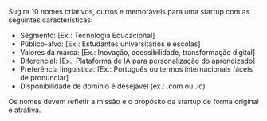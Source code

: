 Sugira 10 nomes criativos, curtos e memoráveis para uma startup com as seguintes características:

- Segmento: [Ex.: Tecnologia Educacional]
- Público-alvo: [Ex.: Estudantes universitários e escolas]
- Valores da marca: [Ex.: Inovação, acessibilidade, transformação digital]
- Diferencial: [Ex.: Plataforma de IA para personalização do aprendizado]
- Preferência linguística: [Ex.: Português ou termos internacionais fáceis de pronunciar]
- Disponibilidade de domínio é desejável (ex.: .com ou .io)

Os nomes devem refletir a missão e o propósito da startup de forma original e atrativa.
